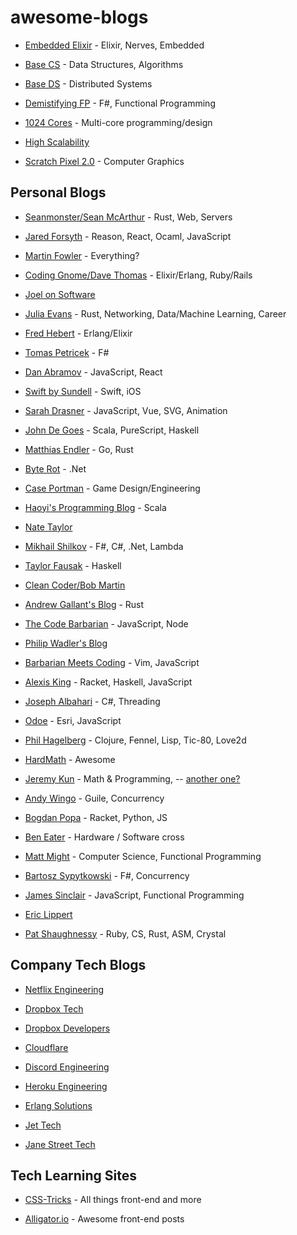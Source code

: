 # awesome-blogs

* [Embedded Elixir](https://embedded-elixir.com/) - Elixir, Nerves, Embedded

* [Base CS](https://medium.com/basecs) - Data Structures, Algorithms
* [Base DS](https://medium.com/baseds) - Distributed Systems

* [Demistifying FP](https://www.demystifyfp.com/) - F#, Functional Programming

* [1024 Cores](http://blog.1024cores.net/) - Multi-core programming/design

* [High Scalability](http://highscalability.com/)

* [Scratch Pixel 2.0](https://www.scratchapixel.com/index.php?redirect) - Computer Graphics

## Personal Blogs
* [Seanmonster/Sean McArthur](https://seanmonstar.com/) - Rust, Web, Servers

* [Jared Forsyth](https://jaredforsyth.com/) - Reason, React, Ocaml, JavaScript

* [Martin Fowler](https://martinfowler.com/) - Everything?

* [Coding Gnome/Dave Thomas](https://pragdave.me/blog/) - Elixir/Erlang, Ruby/Rails

* [Joel on Software](https://www.joelonsoftware.com/)

* [Julia Evans](https://jvns.ca/) - Rust, Networking, Data/Machine Learning, Career

* [Fred Hebert](https://ferd.ca/) - Erlang/Elixir

* [Tomas Petricek](http://tomasp.net/blog/) - F#

* [Dan Abramov](https://overreacted.io/) - JavaScript, React

* [Swift by Sundell](https://www.swiftbysundell.com/) - Swift, iOS

* [Sarah Drasner](https://sarahdrasnerdesign.com/writing/) - JavaScript, Vue, SVG, Animation

* [John De Goes](http://degoes.net/) - Scala, PureScript, Haskell

* [Matthias Endler](https://matthias-endler.de/) - Go, Rust

* [Byte Rot](http://byterot.blogspot.com/) - .Net

* [Case Portman](https://www.caseportman.com/) - Game Design/Engineering

* [Haoyi's Programming Blog](http://www.lihaoyi.com/) - Scala

* [Nate Taylor](http://taylonr.com/)

* [Mikhail Shilkov](https://mikhail.io/) - F#, C#, .Net, Lambda

* [Taylor Fausak](https://taylor.fausak.me/) - Haskell

* [Clean Coder/Bob Martin](http://blog.cleancoder.com/)

* [Andrew Gallant's Blog](https://blog.burntsushi.net/) - Rust

* [The Code Barbarian](https://thecodebarbarian.com/) - JavaScript, Node

* [Philip Wadler's Blog](http://wadler.blogspot.com/)

* [Barbarian Meets Coding](https://www.barbarianmeetscoding.com/) - Vim, JavaScript

* [Alexis King](https://lexi-lambda.github.io/) - Racket, Haskell, JavaScript

* [Joseph Albahari](http://www.albahari.com/) - C#, Threading

* [Odoe](https://odoe.net/blog/) - Esri, JavaScript

* [Phil Hagelberg](https://technomancy.us/colophon) - Clojure, Fennel, Lisp, Tic-80, Love2d

* [HardMath](https://hardmath123.github.io/) - Awesome

* [Jeremy Kun](https://jeremykun.com/) - Math & Programming, -- [another one?](https://j2kun.svbtle.com/)

* [Andy Wingo](https://wingolog.org/) - Guile, Concurrency

* [Bogdan Popa](https://defn.io/) - Racket, Python, JS

* [Ben Eater](https://eater.net/) - Hardware / Software cross

* [Matt Might](http://matt.might.net/) - Computer Science, Functional Programming

* [Bartosz Sypytkowski](https://bartoszsypytkowski.com/) - F#, Concurrency

* [James Sinclair](https://jrsinclair.com/) - JavaScript, Functional Programming

* [Eric Lippert](https://ericlippert.com/)

* [Pat Shaughnessy](http://patshaughnessy.net/) - Ruby, CS, Rust, ASM, Crystal

## Company Tech Blogs
* [Netflix Engineering](https://medium.com/netflix-techblog)

* [Dropbox Tech](https://blogs.dropbox.com/tech/)
* [Dropbox Developers](https://blogs.dropbox.com/developers/)

* [Cloudflare](https://blog.cloudflare.com/)

* [Discord Engineering](https://blog.discordapp.com/tagged/engineering)

* [Heroku Engineering](https://blog.heroku.com/engineering)

* [Erlang Solutions](https://www.erlang-solutions.com/blog.html)

* [Jet Tech](https://medium.com/jettech)

* [Jane Street Tech](https://blog.janestreet.com/)

## Tech Learning Sites
* [CSS-Tricks](https://css-tricks.com/) - All things front-end and more

* [Alligator.io](https://alligator.io/) - Awesome front-end posts



